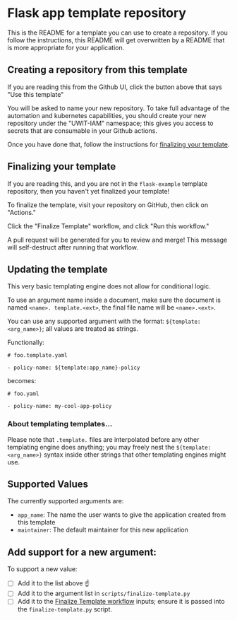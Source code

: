 # Flask app template repository

This is the README for a template you can use to create a repository.
If you follow the instructions, this README will get overwritten by
a README that is more appropriate for your application.

## Creating a repository from this template

If you are reading this from the Github UI,
click the button above that says "Use this template"

You will be asked to name your new repository. To take full advantage
of the automation and kubernetes capabilities, you should create your new
repository under the "UWIT-IAM" namespace; this gives you access to 
secrets that are consumable in your Github actions.

Once you have done that, follow the instructions for
[finalizing your template](#finalizing-your-template).

## Finalizing your template

If you are reading this, and you are not in the `flask-example` template repository,
then you haven't yet finalized your template!

To finalize the template, visit your repository on GitHub, 
then click on "Actions."

Click the "Finalize Template" workflow, and click "Run this workflow."

A pull request will be generated for you to review and merge! This message will 
self-destruct after running that workflow.

## Updating the template

This very basic templating engine does not allow for conditional logic.

To use an argument name inside a document, make sure the document is named `<name>.
template.<ext>`, the final file name will be `<name>.<ext>`.

You can use any supported argument with the format: `${template:<arg_name>}`; all 
values are treated as strings. 

Functionally:

```
# foo.template.yaml

- policy-name: ${template:app_name}-policy
```

becomes:

```
# foo.yaml

- policy-name: my-cool-app-policy
```


### About templating templates...

Please note that `.template.` files are interpolated before any other templating
engine does anything; you may freely nest the `${template:<arg_name>}` syntax inside 
other strings that other templating engines might use. 

## Supported Values

The currently supported arguments are:

- `app_name`: The name the user wants to give the application created from this template
- `maintainer`: The default maintainer for this new application

## Add support for a new argument:

To support a new value:

- [ ] Add it to the list above ☝️
- [ ] Add it to the argument list in `scripts/finalize-template.py`
- [ ] Add it to the [Finalize Template workflow](.github/workflows/finalize-template.yaml)
      inputs; ensure it is passed into the `finalize-template.py` script.
